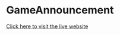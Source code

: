 # GameAnnouncement

[Click here to visit the live website](https://bytemehard.github.io/GameAnnouncement/)
